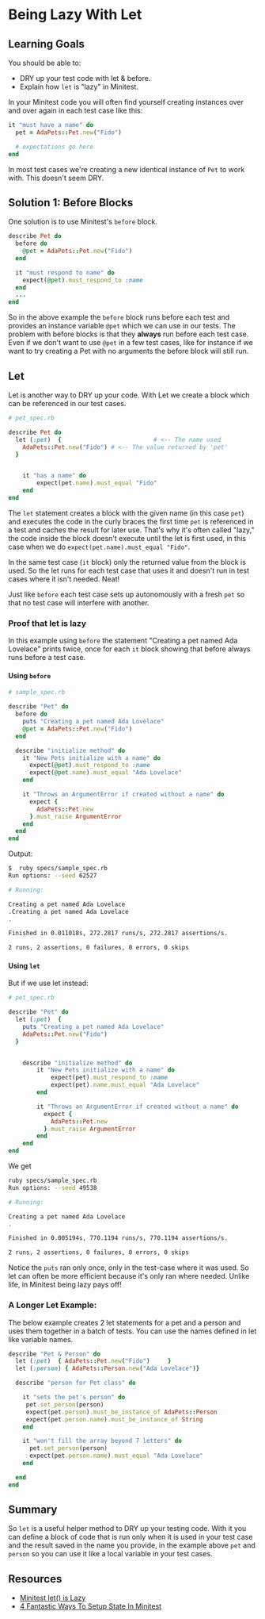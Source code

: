 # Being Lazy With Let
## Learning Goals
You should be able to:
- DRY up your test code with let & before.
- Explain how `let` is "lazy" in Minitest.

In your Minitest code you will often find yourself creating instances over and over again in each test case like this:

```ruby
it "must have a name" do
  pet = AdaPets::Pet.new("Fido")

  # expectations go here
end
```

In most test cases we're creating a new identical instance of `Pet` to work with.  This doesn't seem DRY.

## Solution 1:  Before Blocks

One solution is to use Minitest's `before` block.

```ruby
describe Pet do
  before do
    @pet = AdaPets::Pet.new("Fido")
  end

  it "must respond to name" do
    expect(@pet).must_respond_to :name
  end
  ...
end
```

So in the above example the `before` block runs before each test and provides an instance variable `@pet` which we can use in our tests.  The problem with before blocks is that they **always** run before each test case.  Even if we don't want to use `@pet` in a few test cases, like for instance if we want to try creating a Pet with no arguments the before block will still run.

## Let

Let is another way to DRY up your code.  With Let we create a block which can be referenced in our test cases.


```ruby
# pet_spec.rb

describe Pet do
  let (:pet)  { 						 # <-- The name used
  	AdaPets::Pet.new("Fido") # <-- The value returned by 'pet'
  }


	it "has a name" do
		expect(pet.name).must_equal "Fido"
    end
end
```

The `let` statement creates a block with the given name (in this case `pet`) and executes the code in the curly braces the first time `pet` is referenced in a test and caches the result for later use.  That's why it's often called "lazy," the code inside the block doesn't execute until the let is first used, in this case when we do `expect(pet.name).must_equal "Fido"`.

In the same test case (`it` block) only the returned value from the block is used. So the let runs for each test case that uses it and doesn't run in test cases where it isn't needed.  Neat!

Just like `before` each test case sets up autonomously with a fresh `pet` so that no test case will interfere with another.

### Proof that let is lazy

In this example using `before` the statement "Creating a pet named Ada Lovelace" prints twice, once for each `it` block showing that before always runs before a test case.

#### Using `before`

```ruby
# sample_spec.rb

describe "Pet" do
  before do
    puts "Creating a pet named Ada Lovelace"
    @pet = AdaPets::Pet.new("Fido")
  end

  describe "initialize method" do
    it "New Pets initialize with a name" do
      expect(@pet).must_respond_to :name
      expect(@pet.name).must_equal "Ada Lovelace"
    end

    it "Throws an ArgumentError if created without a name" do
      expect {
        AdaPets::Pet.new
      }.must_raise ArgumentError
    end
  end
end
```
Output:

```bash
$  ruby specs/sample_spec.rb
Run options: --seed 62527

# Running:

Creating a pet named Ada Lovelace
.Creating a pet named Ada Lovelace
.

Finished in 0.011018s, 272.2817 runs/s, 272.2817 assertions/s.

2 runs, 2 assertions, 0 failures, 0 errors, 0 skips
```

#### Using `let`

But if we use let instead:

```ruby
# pet_spec.rb

describe "Pet" do
  let (:pet)  {
    puts "Creating a pet named Ada Lovelace"
    AdaPets::Pet.new("Fido")
  }


    describe "initialize method" do
        it "New Pets initialize with a name" do
            expect(pet).must_respond_to :name
            expect(pet).name.must_equal "Ada Lovelace"
        end

        it "Throws an ArgumentError if created without a name" do
          expect {
            AdaPets::Pet.new
          }.must_raise ArgumentError
        end
    end
end
```

We get

```bash
ruby specs/sample_spec.rb
Run options: --seed 49538

# Running:

Creating a pet named Ada Lovelace
.

Finished in 0.005194s, 770.1194 runs/s, 770.1194 assertions/s.

2 runs, 2 assertions, 0 failures, 0 errors, 0 skips
```

Notice the `puts` ran only once, only in the test-case where it was used.  So let can often be more efficient because it's only ran where needed.  Unlike life, in Minitest being lazy pays off!

### A Longer Let Example:

The below example creates 2 let statements for a pet and a person and uses them together in a batch of tests.  You can use the names defined in let like variable names.

```ruby
describe "Pet & Person" do
  let (:pet)  { AdaPets::Pet.new("Fido")	 }
  let (:person) { AdaPets::Person.new("Ada Lovelace")}

  describe "person for Pet class" do

    it "sets the pet's person" do
     pet.set_person(person)
     expect(pet.person).must_be_instance_of AdaPets::Person
     expect(pet.person.name).must_be_instance_of String
    end

    it "won't fill the array beyond 7 letters" do
      pet.set_person(person)
      expect(pet.person.name).must_equal "Ada Lovelace"
    end

  end
end
```

## Summary

So `let` is a useful helper method to DRY up your testing code.  With it you can define a block of code that is run only when it is used in your test case and the result saved in the name you provide, in the example above `pet` and `person` so you can use it like a local variable in your test cases.


## Resources
-  [Minitest let() is Lazy](http://ruby-journal.com/minitest-let-is-lazy/)
-  [4 Fantastic Ways To Setup State In Minitest](https://chriskottom.com/blog/2014/10/4-fantastic-ways-to-set-up-state-in-minitest/)
